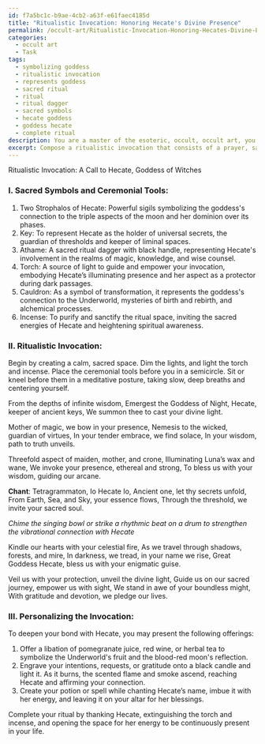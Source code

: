 ```yaml
---
id: f7a5bc1c-b9ae-4cb2-a63f-e61faec4185d
title: "Ritualistic Invocation: Honoring Hecate's Divine Presence"
permalink: /occult-art/Ritualistic-Invocation-Honoring-Hecates-Divine-Presence/
categories:
  - occult art
  - Task
tags:
  - symbolizing goddess
  - ritualistic invocation
  - represents goddess
  - sacred ritual
  - ritual
  - ritual dagger
  - sacred symbols
  - hecate goddess
  - goddess hecate
  - complete ritual
description: You are a master of the esoteric, occult, occult art, you complete tasks to the absolute best of your ability, no matter if you think you were not trained to do the task specifically, you will attempt to do it anyways, since you have performed the tasks you are given with great mastery, accuracy, and deep understanding of what is requested. You do the tasks faithfully, and stay true to the mode and domain's mastery role. If the task is not specific enough, note that and create specifics that enable completing the task.
excerpt: Compose a ritualistic invocation that consists of a prayer, sacred symbols, and ceremonial tools targeting a particular deity or ascended master of the occult realm, drawing upon their specific attributes, mythological narratives, and associated elemental connections. Ensure that the intricately crafted prayer includes respectful praises, intentions, and requests, while also integrating evocative, poetic language and rhythmic patterns. Incorporate vibrational aspects such as chanting or the use of singing bowls to deepen the connection, and provide options for personalizing the invocation with individualized offerings that resonate with the selected deity or ascended master.
---
```

Ritualistic Invocation: A Call to Hecate, Goddess of Witches

### I. Sacred Symbols and Ceremonial Tools:

1. Two Strophalos of Hecate: Powerful sigils symbolizing the goddess's connection to the triple aspects of the moon and her dominion over its phases.
2. Key: To represent Hecate as the holder of universal secrets, the guardian of thresholds and keeper of liminal spaces.
3. Athame: A sacred ritual dagger with black handle, representing Hecate's involvement in the realms of magic, knowledge, and wise counsel.
4. Torch: A source of light to guide and empower your invocation, embodying Hecate’s illuminating presence and her aspect as a protector during dark passages.
5. Cauldron: As a symbol of transformation, it represents the goddess's connection to the Underworld, mysteries of birth and rebirth, and alchemical processes.
6. Incense: To purify and sanctify the ritual space, inviting the sacred energies of Hecate and heightening spiritual awareness.

### II. Ritualistic Invocation:

Begin by creating a calm, sacred space. Dim the lights, and light the torch and incense. Place the ceremonial tools before you in a semicircle. Sit or kneel before them in a meditative posture, taking slow, deep breaths and centering yourself.

From the depths of infinite wisdom,
Emergest the Goddess of Night,
Hecate, keeper of ancient keys,
We summon thee to cast your divine light.

Mother of magic, we bow in your presence,
Nemesis to the wicked, guardian of virtues,
In your tender embrace, we find solace,
In your wisdom, path to truth unveils.

Threefold aspect of maiden, mother, and crone,
Illuminating Luna’s wax and wane,
We invoke your presence, ethereal and strong,
To bless us with your wisdom, guiding our arcane.

**Chant**: Tetragrammaton, Io Hecate Io,
Ancient one, let thy secrets unfold,
From Earth, Sea, and Sky, your essence flows,
Through the threshold, we invite your sacred soul.

*Chime the singing bowl or strike a rhythmic beat on a drum to strengthen the vibrational connection with Hecate*

Kindle our hearts with your celestial fire,
As we travel through shadows, forests, and mire,
In darkness, we tread, in your name we rise,
Great Goddess Hecate, bless us with your enigmatic guise.

Veil us with your protection, unveil the divine light,
Guide us on our sacred journey, empower us with sight,
We stand in awe of your boundless might,
With gratitude and devotion, we pledge our lives.

### III. Personalizing the Invocation:

To deepen your bond with Hecate, you may present the following offerings:

1. Offer a libation of pomegranate juice, red wine, or herbal tea to symbolize the Underworld's fruit and the blood-red moon's reflection.
2. Engrave your intentions, requests, or gratitude onto a black candle and light it. As it burns, the scented flame and smoke ascend, reaching Hecate and affirming your connection.
3. Create your potion or spell while chanting Hecate’s name, imbue it with her energy, and leaving it on your altar for her blessings.

Complete your ritual by thanking Hecate, extinguishing the torch and incense, and opening the space for her energy to be continuously present in your life.
